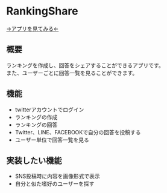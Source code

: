 # RankingShare

[→アプリを見てみる←](https://rankingshare.herokuapp.com/)

## 概要
 ランキングを作成し、回答をシェアすることができるアプリです。  
 また、ユーザーごとに回答一覧を見ることができます。


## 機能
 * twitterアカウントでログイン
 * ランキングの作成
 * ランキングの回答
 * Twitter、LINE、FACEBOOKで自分の回答を投稿する
 * ユーザー単位で回答一覧を見る


## 実装したい機能
 * SNS投稿時に内容を画像形式で表示
 * 自分と似た嗜好のユーザーを探す